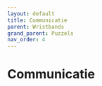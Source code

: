 ```yaml
---
layout: default
title: Communicatie
parent: Wristbands
grand_parent: Puzzels
nav_order: 4
---
```



# Communicatie